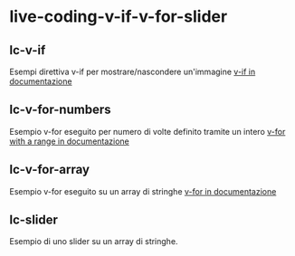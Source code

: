 # live-coding-v-if-v-for-slider

## lc-v-if

Esempi direttiva v-if per mostrare/nascondere un'immagine
[v-if in documentazione](https://vuejs.org/guide/essentials/conditional.html)

## lc-v-for-numbers

Esempio v-for eseguito per numero di volte definito tramite un intero
[v-for with a range in documentazione](https://vuejs.org/guide/essentials/list.html#v-for-with-a-range)

## lc-v-for-array

Esempio v-for eseguito su un array di stringhe
[v-for in documentazione](https://vuejs.org/guide/essentials/list.html#v-for)

## lc-slider

Esempio di uno slider su un array di stringhe.
